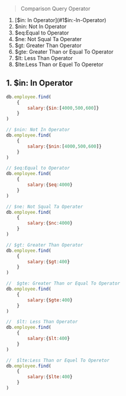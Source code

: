 > Comparison Query Operator

1. [$in: In Operator](#1$in:-In-Operator)
2. $nin: Not In Operator
3. $eq:Equal to Operator
4. $ne: Not Squal Ta Operater
5. $gt: Greater Than Operator
6. $gte: Greater Than or Equal To Operator
7. $lt: Less Than Operator
8. $lte:Less Than or Equel To Operetor


## 1. $in: In Operator

```js
db.employee.find(
    {
        salary:{$in:[4000,500,600]}
    }
)
```
```js
// $nin: Not In Operator
db.employee.find(
    {
        salary:{$nin:[4000,500,600]}
    }
)
```

```js
// $eq:Equal to Operator
db.employee.find(
    {
        salary:{$eq:4000}
    }
)
```
```js
// $ne: Not Squal Ta Operater
db.employee.find(
    {
        salary:{$nc:4000}
    }
)
```
```js
// $gt: Greater Than Operator
db.employee.find(
    {
        salary:{$gt:400}
    }
)
```
```js
//  $gte: Greater Than or Equal To Operator
db.employee.find(
    {
        salary:{$gte:400}
    }
)
```
```js
//  $lt: Less Than Operator
db.employee.find(
    {
        salary:{$lt:400}
    }
)
```
```js
//  $lte:Less Than or Equel To Operetor
db.employee.find(
    {
        salary:{$lte:400}
    }
)
```
